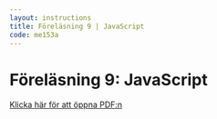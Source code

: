 ```yaml
---
layout: instructions
title: Föreläsning 9 | JavaScript
code: me153a
---
```


# Föreläsning 9: JavaScript

[Klicka här för att öppna PDF:n](/assets/pdf/me153a_me135a_js.pdf)
